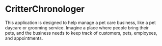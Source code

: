 # CritterChronologer
This application is designed to help manage a pet care business, like a pet daycare or grooming service. Imagine a place where people bring their pets, and the business needs to keep track of customers, pets, employees, and appointments.
